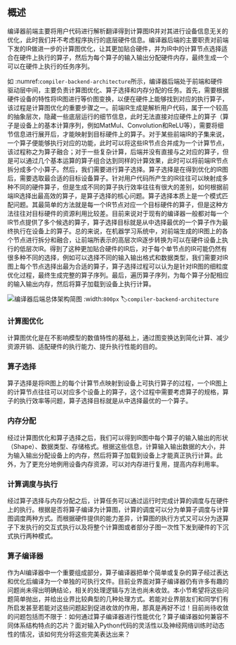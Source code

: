 ## 概述

编译器前端主要将用户代码进行解析翻译得到计算图IR并对其进行设备信息无关的优化，此时我们并不考虑程序执行的底层硬件信息。编译器后端的主要职责对前端下发的IR做进一步的计算图优化，让其更加贴合硬件，并为IR中的计算节点选择适合在硬件上执行的算子，然后为每个算子的输入输出分配硬件内存，最终生成一个可以在硬件上执行的任务序列。

如 :numref:`compiler-backend-architecture`所示，编译器后端处于前端和硬件驱动层中间，主要负责计算图优化、算子选择和内存分配的任务。首先，需要根据硬件设备的特性将IR图进行等价图变换，以便在硬件上能够找到对应的执行算子，该过程是计算图优化的重要步骤之一。前端IR生成是解析用户代码，属于一个较高的抽象层次，隐藏一些底层运行的细节信息，此时无法直接对应硬件上的算子（算子是设备上的基本计算序列，例如MatMul、Convolution和ReLU等），需要将细节信息进行展开后，才能映射到目标硬件上的算子。对于某些前端IR的子集来说，一个算子便能够执行对应的功能，此时可以将这些IR节点合并成为一个计算节点，该过程称之为算子融合；对于一些复杂计算，后端并没有直接与之对应的算子，但是可以通过几个基本运算的算子组合达到同样的计算效果，此时可以将前端IR节点拆分成多个小算子。然后，我们需要进行算子选择。算子选择是在得到优化的IR图后，需要选取最合适的目标设备算子。针对用户代码所产生的IR往往可以映射成多种不同的硬件算子，但是生成不同的算子执行效率往往有很大的差别，如何根据前端IR选择出最高效的算子，是算子选择的核心问题。算子选择本质上是一个模式匹配问题。其最简单的方法就是每一个IR节点对应一个目标硬件的算子，但是这种方法往往对目标硬件的资源利用比较差。目前来说对于现有的编译器一般都对每一个IR节点提供了多个候选的算子，算子选择目标就是从中选择最优的一个算子作为最终执行在设备上的算子。总的来说，在机器学习系统中，对前端生成的IR图上的各个节点进行拆分和融合，让前端所表示的高层次IR逐步转换为可以在硬件设备上执行的低层次IR。得到了这种更加贴合硬件的IR后，对于每个单节点的IR可能仍然有很多种不同的选择，例如可以选择不同的输入输出格式和数据类型，我们需要对IR图上每个节点选择出最为合适的算子，算子选择过程可以认为是针对IR图的细粒度优化过程，最终生成完整的算子序列。最后，遍历算子序列，为每个算子分配相应的输入输出内存，然后将算子加载到设备上执行计算。

![编译器后端总体架构简图](../img/ch05/compiler-backend-architecture.png)
:width:`800px`
:label:`compiler-backend-architecture`

### 计算图优化

计算图优化是在不影响模型的数值特性的基础上，通过图变换达到简化计算、减少资源开销、适配硬件的执行能力、提升执行性能的目的。

### 算子选择

算子选择是将IR图上的每个计算节点映射到设备上可执行算子的过程，一个IR图上的计算节点往往可以对应多个设备上的算子，这个过程中需要考虑算子的规格，算子的执行效率等问题，算子选择目标就是从中选择最优的一个算子。

### 内存分配

经过计算图优化和算子选择之后，我们可以得到IR图中每个算子的输入输出的形状（Shape）、数据类型、存储格式。根据这些信息，计算输入输出数据的大小，并为输入输出分配设备上的内存，然后将算子加载到设备上才能真正执行计算。此外，为了更充分地例用设备内存资源，可以对内存进行复用，提高内存利用率。

### 计算调度与执行

经过算子选择与内存分配之后，计算任务可以通过运行时完成计算的调度与在硬件上的执行。根据是否将算子编译为计算图，计算的调度可以分为单算子调度与计算图调度两种方式。而根据硬件提供的能力差异，计算图的执行方式又可以分为逐算子下发执行的交互式执行以及将整个计算图或者部分子图一次性下发到硬件的下沉式执行两种模式。

### 算子编译器

作为AI编译器中一个重要组成部分，算子编译器把单个简单或复杂的算子经过表达和优化后编译为一个单独的可执行文件。目前业界面对算子编译器仍有许多有趣的问题尚未得出明确结论，相关的处理逻辑与方法也尚未收敛。本小节希望将这些问题简单抛出，并给出业界比较典型的几种处理方式。若能对业界朋友们和同学们有所启发甚至若能对这些问题起到促进收敛的作用，那真是再好不过！目前尚待收敛的问题包括而不限于：如何通过算子编译器进行性能优化？算子编译器如何兼容不同体系结构特点的芯片？面对输入Python代码的灵活性以及神经网络训练时动态性的情况，该如何充分将这些完美表达出来？